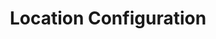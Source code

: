 ---
title: Location Configuration
description: Managing locations as single source of truth and location selection
---